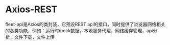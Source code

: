 # Axios-REST
fleet-api是Axios的类封装，它预设REST api的接口，同时提供了浏览器网络相关的各类功能，例如：运行时mock数据，本地服务代理，网络缓存管理，api分析，文件下载，文件上传
